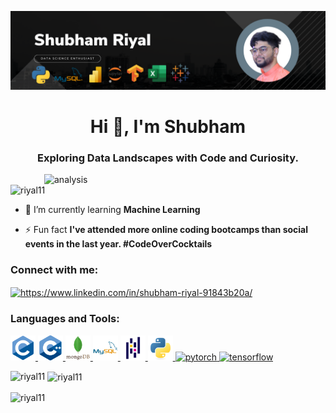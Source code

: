 ![logo](https://github.com/Riyal11/Riyal11/blob/5078ec14408d7eb0221dc9336c9d1e9dcaa1d83f/Black%20Minimal%20Motivation%20Quote%20LinkedIn%20Banner%20(2).png)

<h1 align="center">Hi 👋, I'm Shubham</h1>
<h3 align="center">Exploring Data Landscapes with Code and Curiosity.</h3>
<img align= "right" alt= "analysis" width ="450" src="https://i.pinimg.com/originals/fc/71/63/fc71635c7f1b09ed30413f59bb749582.gif">

<p align="left"> <img src="https://komarev.com/ghpvc/?username=riyal11&label=Profile%20views&color=0e75b6&style=flat" alt="riyal11" /> </p>

- 🌱 I’m currently learning **Machine Learning**

- ⚡ Fun fact **I've attended more online coding bootcamps than social events in the last year. #CodeOverCocktails**

<h3 align="left">Connect with me:</h3>
<p align="left">
<a href="https://linkedin.com/in/shubham-riyal-91843b20a/" target="blank"><img align="center" src="https://raw.githubusercontent.com/rahuldkjain/github-profile-readme-generator/master/src/images/icons/Social/linked-in-alt.svg" alt="https://www.linkedin.com/in/shubham-riyal-91843b20a/" height="30" width="40" /></a>
</p>

<h3 align="left">Languages and Tools:</h3>
<p align="left"> <a href="https://www.cprogramming.com/" target="_blank" rel="noreferrer"> <img src="https://raw.githubusercontent.com/devicons/devicon/master/icons/c/c-original.svg" alt="c" width="40" height="40"/> </a> <a href="https://www.w3schools.com/cpp/" target="_blank" rel="noreferrer"> <img src="https://raw.githubusercontent.com/devicons/devicon/master/icons/cplusplus/cplusplus-original.svg" alt="cplusplus" width="40" height="40"/> </a> <a href="https://www.mongodb.com/" target="_blank" rel="noreferrer"> <img src="https://raw.githubusercontent.com/devicons/devicon/master/icons/mongodb/mongodb-original-wordmark.svg" alt="mongodb" width="40" height="40"/> </a> <a href="https://www.mysql.com/" target="_blank" rel="noreferrer"> <img src="https://raw.githubusercontent.com/devicons/devicon/master/icons/mysql/mysql-original-wordmark.svg" alt="mysql" width="40" height="40"/> </a> <a href="https://pandas.pydata.org/" target="_blank" rel="noreferrer"> <img src="https://raw.githubusercontent.com/devicons/devicon/2ae2a900d2f041da66e950e4d48052658d850630/icons/pandas/pandas-original.svg" alt="pandas" width="40" height="40"/> </a> <a href="https://www.python.org" target="_blank" rel="noreferrer"> <img src="https://raw.githubusercontent.com/devicons/devicon/master/icons/python/python-original.svg" alt="python" width="40" height="40"/> </a> <a href="https://pytorch.org/" target="_blank" rel="noreferrer"> <img src="https://www.vectorlogo.zone/logos/pytorch/pytorch-icon.svg" alt="pytorch" width="40" height="40"/> </a> <a href="https://www.tensorflow.org" target="_blank" rel="noreferrer"> <img src="https://www.vectorlogo.zone/logos/tensorflow/tensorflow-icon.svg" alt="tensorflow" width="40" height="40"/> </a> </p>

<p><img align="left" src="https://github-readme-stats.vercel.app/api/top-langs?username=riyal11&show_icons=true&locale=en&layout=compact" alt="riyal11" /></p>

<p>&nbsp;<img align="center" src="https://github-readme-stats.vercel.app/api?username=riyal11&show_icons=true&locale=en" alt="riyal11" /></p>

<p><img align="center" src="https://github-readme-streak-stats.herokuapp.com/?user=riyal11&" alt="riyal11" /></p>
